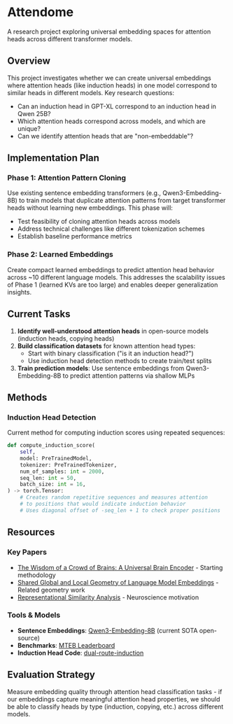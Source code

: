 # Attendome

A research project exploring universal embedding spaces for attention heads across different transformer models.

## Overview

This project investigates whether we can create universal embeddings where attention heads (like induction heads) in one model correspond to similar heads in different models. Key research questions:

- Can an induction head in GPT-XL correspond to an induction head in Qwen 25B?
- Which attention heads correspond across models, and which are unique?
- Can we identify attention heads that are "non-embeddable"?

## Implementation Plan

### Phase 1: Attention Pattern Cloning
Use existing sentence embedding transformers (e.g., Qwen3-Embedding-8B) to train models that duplicate attention patterns from target transformer heads without learning new embeddings. This phase will:
- Test feasibility of cloning attention heads across models
- Address technical challenges like different tokenization schemes
- Establish baseline performance metrics

### Phase 2: Learned Embeddings
Create compact learned embeddings to predict attention head behavior across ~10 different language models. This addresses the scalability issues of Phase 1 (learned KVs are too large) and enables deeper generalization insights.

## Current Tasks

1. **Identify well-understood attention heads** in open-source models (induction heads, copying heads)
2. **Build classification datasets** for known attention head types:
   - Start with binary classification ("is it an induction head?")
   - Use induction head detection methods to create train/test splits
3. **Train prediction models**: Use sentence embeddings from Qwen3-Embedding-8B to predict attention patterns via shallow MLPs

## Methods

### Induction Head Detection
Current method for computing induction scores using repeated sequences:

```python
def compute_induction_score(
    self,
    model: PreTrainedModel,
    tokenizer: PreTrainedTokenizer,
    num_of_samples: int = 2000,
    seq_len: int = 50,
    batch_size: int = 16,
) -> torch.Tensor:
    # Creates random repetitive sequences and measures attention
    # to positions that would indicate induction behavior
    # Uses diagonal offset of -seq_len + 1 to check proper positions
```

## Resources

### Key Papers
- [The Wisdom of a Crowd of Brains: A Universal Brain Encoder](https://arxiv.org/abs/2406.12179) - Starting methodology
- [Shared Global and Local Geometry of Language Model Embeddings](https://arxiv.org/abs/2503.21073) - Related geometry work
- [Representational Similarity Analysis](https://www.frontiersin.org/journals/systems-neuroscience/articles/10.3389/neuro.06.004.2008/full) - Neuroscience motivation

### Tools & Models
- **Sentence Embeddings**: [Qwen3-Embedding-8B](https://huggingface.co/Qwen/Qwen3-Embedding-8B) (current SOTA open-source)
- **Benchmarks**: [MTEB Leaderboard](https://huggingface.co/spaces/mteb/leaderboard)
- **Induction Head Code**: [dual-route-induction](https://github.com/sfeucht/dual-route-induction/blob/main/scripts/attention_scores.py)

## Evaluation Strategy

Measure embedding quality through attention head classification tasks - if our embeddings capture meaningful attention head properties, we should be able to classify heads by type (induction, copying, etc.) across different models.